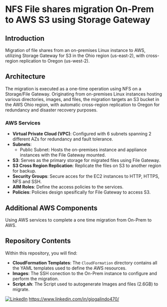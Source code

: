 # NFS File shares migration On-Prem to  AWS S3 using Storage Gateway

## Introduction
Migration of file shares from an on-premises Linux instance to AWS, utilizing Storage Gateway for S3 in the Ohio region (us-east-2), with cross-region replication to Oregon (us-west-2).

## Architecture
The migration is executed as a one-time operation using NFS on a Storage/File Gateway. Originating from on-premises Linux instances hosting various directories, images, and files, the migration targets an S3 bucket in the AWS Ohio region, with automatic cross-region replication to Oregon for redundancy and disaster recovery purposes.

### AWS Services
- **Virtual Private Cloud (VPC)**: Configured with 6 subnets spanning 2 different AZs for redundancy and fault tolerance.
- **Subnets**:
  - Public Subnet: Hosts the on-premises instance and appliance instances with the File Gateway mounted.
- **S3**: Serves as the primary storage for migrated files using File Gateway.
- **S3 Cross Region Replication**: Replicate the files on S3 to another region for backup.
- **Security Groups**: Secure acces for the EC2 instances to HTTP, HTTPS, NFS and SSH.
- **AIM Roles**: Define the access policies to the services.
- **Policies**: Policies design spesifically for File Gateway to access S3.

## Additional AWS Components
Using AWS services to complete a one time migration from On-Prem to AWS.

## Repository Contents
Within this repository, you will find:
- **CloudFormation Templates**: The `CloudFormation` directory contains all the YAML templates used to define the AWS resources.
- **Images**: The SSH conection to the On-Prem instance to configure and perform the migration.
- **Script.sh**: The Script used to autogenerate Images and files (2.6GB) to migrate.

[![LinkedIn](https://www.linkedin.com/in/giogalindo470/)](Tu-URL-de-LinkedIn)
https://www.linkedin.com/in/giogalindo470/

